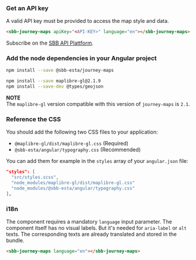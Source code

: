 ### Get an API key

A valid API key must be provided to access the map style and data.

```html
<sbb-journey-maps apiKey="<API-KEY>" language="en"></sbb-journey-maps>
```

Subscribe on the [SBB API Plattform](https://developer.sbb.ch/apis/journey-maps-tiles).

### Add the node dependencies in your Angular project

```sh
npm install --save @sbb-esta/journey-maps
```

```sh
npm install --save maplibre-gl@2.1.9
npm install --save-dev @types/geojson
```

**NOTE** \
The `maplibre-gl` version compatible with this version of `journey-maps` is `2.1`.

### Reference the CSS

You should add the following two CSS files to your application:

- `@maplibre-gl/dist/maplibre-gl.css` (Required)
- `@sbb-esta/angular/typography.css` (Recommended)

You can add them for example in the `styles` array of your `angular.json` file:

```json lines
"styles": [
  "src/styles.scss",
  "node_modules/maplibre-gl/dist/maplibre-gl.css"
  "node_modules/@sbb-esta/angular/typography.css"
],
```

### i18n

The component requires a mandatory `language` input parameter. The component itself has no visual labels. But it's needed for `aria-label` or `alt` texts. The corresponding texts are already translated and stored in the bundle.

```html
<sbb-journey-maps language="en"></sbb-journey-maps>
```
